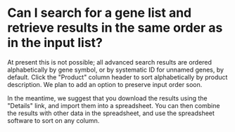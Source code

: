 # Can I search for a gene list and retrieve results in the same order as in the input list?
<!-- pombase_categories: Finding data -->

At present this is not possible; all advanced search results are
ordered alphabetically by gene symbol, or by systematic ID for unnamed
genes, by default. Click the "Product" column header to sort
alphabetically by product description. We plan to add an option to
preserve input order soon.

In the meantime, we suggest that you download the results using the
"Details" link, and import them into a spreadsheet. You can then
combine the results with other data in the spreadsheet, and use the
spreadsheet software to sort on any column.
